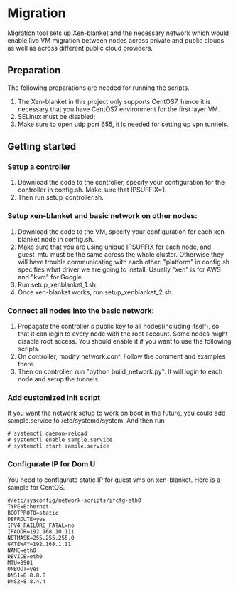 # Migration
Migration tool sets up Xen-blanket and the necessary network which would enable live VM migration between nodes across private and public clouds as well as across different public cloud providers.

## Preparation
The following preparations are needed for running the scripts.
1. The Xen-blanket in this project only supports CentOS7, hence it is necessary that you have CentOS7 environment for the first layer VM.
2. SELinux must be disabled;
3. Make sure to open udp port 655, it is needed for setting up vpn tunnels.

## Getting started
### Setup a controller
1. Download the code to the controller, specify your configuration for the controller in config.sh. Make sure that IPSUFFIX=1.
2. Then run setup_controller.sh.

### Setup xen-blanket and basic network on other nodes:
1. Download the code to the VM, specify your configuration for each xen-blanket node in config.sh. 
2. Make sure that you are using unique IPSUFFIX for each node, and guest_mtu must be the same across the whole cluster. Otherwise they will have trouble communicating with each other. "platform" in config.sh specifies what driver we are going to install. Usually "xen" is for AWS and "kvm" for Google.
3. Run setup_xenblanket_1.sh.
4. Once xen-blanket works, run setup_xenblanket_2.sh.

### Connect all nodes into the basic network:
    
1. Propagate the controller's public key to all nodes(including itself), so that it can login to every node with the root account. Some nodes might disable root access. You should enable it if you want to use the following scripts.
2. On controller, modify network.conf. Follow the comment and examples there.
3. Then on controller, run "python build_network.py". It will login to each node and setup the tunnels. 
    
### Add customized init script
If you want the network setup to work on boot in the future, you could add sample.service to /etc/systemd/system. And then run
```
# systemctl daemon-reload
# systemctl enable sample.service
# systemctl start sample.service
```

### Configurate IP for Dom U
You need to configurate static IP for guest vms on xen-blanket. Here is a sample for CentOS.

```
#/etc/sysconfig/network-scripts/ifcfg-eth0
TYPE=Ethernet
BOOTPROTO=static
DEFROUTE=yes
IPV4_FAILURE_FATAL=no
IPADDR=192.168.10.111
NETMASK=255.255.255.0
GATEWAY=192.168.1.11
NAME=eth0
DEVICE=eth0
MTU=8901
ONBOOT=yes
DNS1=8.8.8.8
DNS2=8.8.4.4 
```
